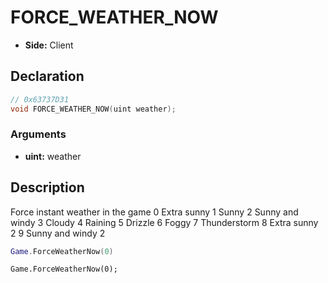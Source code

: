 # FORCE_WEATHER_NOW
- **Side:** Client

## Declaration
```cpp
// 0x63737D31
void FORCE_WEATHER_NOW(uint weather);
```

### Arguments
- **uint:** weather

## Description
Force instant weather in the game
0 Extra sunny
1 Sunny
2 Sunny and windy
3 Cloudy
4 Raining
5 Drizzle
6 Foggy
7 Thunderstorm
8 Extra sunny 2
9 Sunny and windy 2

```lua
Game.ForceWeatherNow(0)
```

```squirrel
Game.ForceWeatherNow(0);
```
